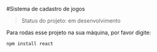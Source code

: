 #Sistema de cadastro de jogos

>Status do projeto: em desenvolvimento

Para rodas esse projeto na sua máquina, por favor digite:

```
npm install react
```
